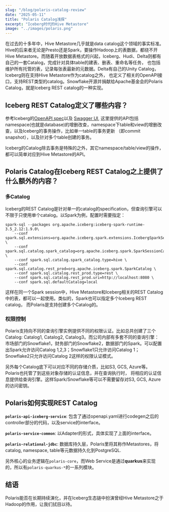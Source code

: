 ```yaml
---
slug: "/blog/polaris-catalog-review"
date: "2025-05-11"
title: "Polaris Catalog浅探"
excerpt: "Iceberg时代的Hive Metastore"
image: "../images/polaris.png"
---
```


在过去的十多年中，Hive Metastore几乎就是data catalog这个领域的事实标准。Hive的后来者无论是Presto还是Spark，要操作Hadoop上的表数据，都绕不开
Hive Metastore。而随着开放数据表格式的兴起，Iceberg、Hudi、Delta则都有自己的一套Catalog，完成针对具体table的建表、删表、重命名等任务，
也包括维护所有托管的表，记录每张表最新的元数据。Delta有自己的Unity Catalog，Iceberg则在支持Hive Metastore作为catalog之外，
也定义了相关的OpenAPI接口，支持REST类型的catalog。Snowflake开源并捐献给Apache基金会的Polaris Catalog，就是Iceberg REST catalog的一种实现。

## Iceberg REST Catalog定义了哪些内容？
参考Iceberg的[OpenAPI spec](https://github.com/apache/iceberg/blob/main/open-api/rest-catalog-open-api.yaml)以及
[Swagger UI](https://editor-next.swagger.io/?url=https://raw.githubusercontent.com/apache/polaris/refs/tags/apache-polaris-0.9.0-incubating/spec/rest-catalog-open-api.yaml),
这里提供的API包括namespace(也就是database)的增删改查，namespace下table和view的增删改查，以及Iceberg的事务操作，比如单一table的事务更新
（即commit snapshot），以及针对多个table创建的事务。

Iceberg的Catalog除去事务是特殊的之外，其它namespace/table/view的操作，都可以简单对应到Hive Metastore的API。

## Polaris Catalog在Iceberg REST Catalog之上提供了什么额外的内容？

### 多Catalog
Iceberg的REST Catalog是针对单一的catalog的specification，但查询引擎可以不限于只使用单个catalog。以Spark为例，配置时需要指定：

```shell
spark-sql --packages org.apache.iceberg:iceberg-spark-runtime-3.5_2.12:1.9.0\
    --conf spark.sql.extensions=org.apache.iceberg.spark.extensions.IcebergSparkSessionExtensions \
    --conf spark.sql.catalog.spark_catalog=org.apache.iceberg.spark.SparkSessionCatalog \
    --conf spark.sql.catalog.spark_catalog.type=hive \
    --conf spark.sql.catalog.rest_prod=org.apache.iceberg.spark.SparkCatalog \
    --conf spark.sql.catalog.rest_prod.type=rest \
    --conf spark.sql.catalog.rest_prod.uri=http://localhost:8080 \
    --conf spark.sql.defaultCatalog=local
```

这样在同一个Spark session中，Hive Metastore和Iceberg相关的REST Catalog中的表，都可以一起使用。类似的，Spark也可以指定多个Iceberg REST catalog，
而Polaris是支持创建多个Catalog的。

### 权限控制

Polaris支持向不同的查询引擎实例提供不同的权限认证。比如总共创建了三个Catalog: Catalog1, Catalog2, Catalog3。而公司内部有多套不同的查询引擎：
市场部门的Snowflake1，财务部门的Snowflake2，数据部门的Spark。可以配置出Spark允许访问Catalog 1,2,3；Snowflake1只允许访问Catalog 1；
Snowflake2只允许访问Catalog 2这样的权限认证模式。

另外每个Catalog底下可以对应不同的存储介质，比如S3, GCS, Azure等。Polaris也托管了到这些对象存储的认证信息，并在查询执行时，
将相应的认证信息提供给查询引擎。这样Spark/Snowflake等可以不需要留存对S3, GCS, Azure的访问密钥。

## Polaris如何实现REST Catalog

**`polaris-api-iceberg-service`**: 包含了通过openapi.yaml进行codegen之后的controller部分的代码，以及service的interface。

**`polaris-service-common`**: 以Adapter的形式，具体实现了上面的interface。

**`polaris-relational-jdbc`**: 数据库持久层，Polaris里将其称作Metastores，将catalog, namespace, table等元数据持久化到PostgreSQL.

另外核心的业务逻辑在`polaris-core`，而Web Service是通过**quarkus**来实现的，所以有`polaris-quarkus-*`的一系列模块。

## 结语

Polaris能否在长期持续演化，并在Iceberg生态链中扮演曾经Hive Metastore之于Hadoop的作用，让我们拭目以待。
